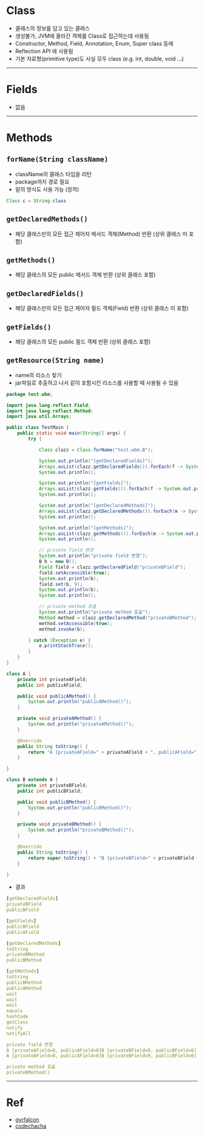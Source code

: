 # Class
- 클래스의 정보를 담고 있는 클래스
- 생성불가, JVM에 올라간 객체를 Class로 접근하는데 사용됨
- Constructor, Method, Field, Annotation, Enum, Super class 등에 
- Reflection API 에 사용됨
- 기본 자료형(primitive type)도 사실 모두 class (e.g. int, double, void ...)

---

# Fields
- 없음

---

# Methods


## `forName(String className)`
- className의 클래스 타입을 리턴
- package까지 경로 필요
- 밑의 방식도 사용 가능 (정적)
```java
Class c = String.class
```

## `getDeclaredMethods()`
- 해당 클래스만의 모든 접근 제어자 메서드 객체(Method) 반환 (상위 클래스 미 포함)


## `getMethods()`
- 해당 클래스의 모든 public 메서드 객체 반환 (상위 클래스 포함)


## `getDeclaredFields()`
- 해당 클래스만의 모든 접근 제어자 필드 객체(Field) 반환 (상위 클래스 미 포함)


## `getFields()`
- 해당 클래스의 모든 public 필드 객체 반환 (상위 클래스 포함)


## `getResource(String name)`
- name의 리소스 찾기
- jar파일로 추출하고 나서 같이 포함시킨 리소스를 사용할 때 사용될 수 있음

```java
package test.wbm;

import java.lang.reflect.Field;
import java.lang.reflect.Method;
import java.util.Arrays;

public class TestMain {
	public static void main(String[] args) {
		try {

			Class clazz = Class.forName("test.wbm.B");

			System.out.println("[getDeclaredFields]");
			Arrays.asList(clazz.getDeclaredFields()).forEach(f -> System.out.println(f.getName()));
			System.out.println();

			System.out.println("[getFields]");
			Arrays.asList(clazz.getFields()).forEach(f -> System.out.println(f.getName()));
			System.out.println();

			System.out.println("[getDeclaredMethods]");
			Arrays.asList(clazz.getDeclaredMethods()).forEach(m -> System.out.println(m.getName()));
			System.out.println();

			System.out.println("[getMethods]");
			Arrays.asList(clazz.getMethods()).forEach(m -> System.out.println(m.getName()));
			System.out.println();

			// private field 변경
			System.out.println("private field 변경");
			B b = new B();
			Field field = clazz.getDeclaredField("privateBField");
			field.setAccessible(true);
			System.out.println(b);
			field.set(b, 9);
			System.out.println(b);
			System.out.println();

			// private method 호출
			System.out.println("private method 호출");
			Method method = clazz.getDeclaredMethod("privateBMethod");
			method.setAccessible(true);
			method.invoke(b);

		} catch (Exception e) {
			e.printStackTrace();
		}
	}
}

class A {
	private int privateAField;
	public int publicAField;

	public void publicAMethod() {
		System.out.println("publicAMethod()");
	}

	private void privateAMethod() {
		System.out.println("privateAMethod()");
	}

	@Override
	public String toString() {
		return "A [privateAField=" + privateAField + ", publicAField=" + publicAField + "]";
	}

}

class B extends A {
	private int privateBField;
	public int publicBField;

	public void publicBMethod() {
		System.out.println("publicBMethod()");
	}

	private void privateBMethod() {
		System.out.println("privateBMethod()");
	}

	@Override
	public String toString() {
		return super.toString() + "B [privateBField=" + privateBField + ", publicBField=" + publicBField + "]";
	}

}
```

- 결과
```yaml
[getDeclaredFields]
privateBField
publicBField

[getFields]
publicBField
publicAField

[getDeclaredMethods]
toString
privateBMethod
publicBMethod

[getMethods]
toString
publicBMethod
publicAMethod
wait
wait
wait
equals
hashCode
getClass
notify
notifyAll

private field 변경
A [privateAField=0, publicAField=0]B [privateBField=0, publicBField=0]
A [privateAField=0, publicAField=0]B [privateBField=9, publicBField=0]

private method 호출
privateBMethod()

```

---

# Ref
- [gyrfalcon](https://gyrfalcon.tistory.com/entry/Java-Reflection)
- [codechacha](https://codechacha.com/ko/reflection/)
